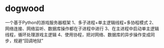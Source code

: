 # dogwood
一个基于Python的游戏服务器框架
1、多子进程+单主逻辑线程+多协程模式
2、网络连接、网络监听、数据库操作都在子进程中进行
3、在主进程中启动单主逻辑线程，循环处理游戏主逻辑
4、使用协程，把对网络、数据库的异步操作变成同步，规避“回调地狱”
